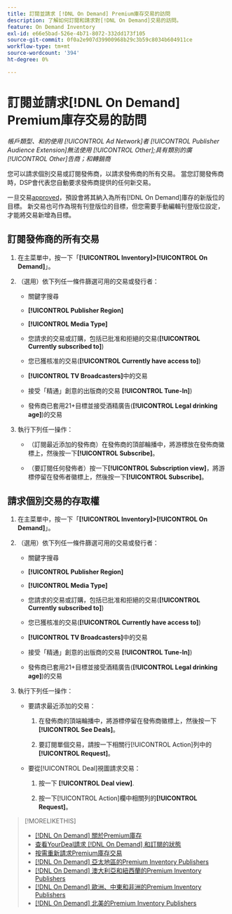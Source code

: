 ```yaml
---
title: 訂閱並請求 [!DNL On Demand] Premium庫存交易的訪問
description: 了解如何訂閱和請求對[!DNL On Demand]交易的訪問。
feature: On Demand Inventory
exl-id: e66e5bad-526e-4b71-8072-332dd173f105
source-git-commit: 0f0a2e907d39900968b29c3b59c8034b604911ce
workflow-type: tm+mt
source-wordcount: '394'
ht-degree: 0%

---
```


# 訂閱並請求[!DNL On Demand] Premium庫存交易的訪問

*帳戶類型、和的使用 [!UICONTROL Ad Network]者 [!UICONTROL Publisher Audience Extension]無法使用 [!UICONTROL Other];具有類別的廣 [!UICONTROL Other]告商；和轉銷商*

您可以請求個別交易或訂閱發佈商，以請求發佈商的所有交易。 當您訂閱發佈商時，DSP會代表您自動要求發佈商提供的任何新交易。

一旦交易[approved](/help/dsp/inventory/on-demand-inventory-view-status.md)，預設會將其納入為所有[!DNL On Demand]庫存的新版位的目標。 新交易也可作為現有刊登版位的目標，但您需要手動編輯刊登版位設定，才能將交易新增為目標。

## 訂閱發佈商的所有交易

1. 在主菜單中，按一下「**[!UICONTROL Inventory]>[!UICONTROL On Demand]**」。

1. （選用）依下列任一條件篩選可用的交易或發行者：

   * 關鍵字搜尋

   * **[!UICONTROL Publisher Region]**

   * **[!UICONTROL Media Type]**

   * 您請求的交易或訂購，包括已批准和拒絕的交易(**[!UICONTROL Currently subscribed to]**)

   * 您已獲核准的交易(**[!UICONTROL Currently have access to]**)

   * **[!UICONTROL TV Broadcasters]**&#x200B;中的交易

   * 接受「精通」創意的出版商的交易
      **[!UICONTROL Tune-In]**)

   * 發佈商已套用21+目標並接受酒精廣告(**[!UICONTROL Legal drinking age]**)的交易

1. 執行下列任一操作：

   * （訂閱最近添加的發佈商）在發佈商的頂部輪播中，將游標放在發佈商徽標上，然後按一下&#x200B;**[!UICONTROL Subscribe]**。

   * （要訂閱任何發佈者）按一下&#x200B;**[!UICONTROL Subscription view]**，將游標停留在發佈者徽標上，然後按一下&#x200B;**[!UICONTROL Subscribe]**。

## 請求個別交易的存取權

1. 在主菜單中，按一下「**[!UICONTROL Inventory]>[!UICONTROL On Demand]**」。

1. （選用）依下列任一條件篩選可用的交易或發行者：

   * 關鍵字搜尋

   * **[!UICONTROL Publisher Region]**

   * **[!UICONTROL Media Type]**

   * 您請求的交易或訂購，包括已批准和拒絕的交易(**[!UICONTROL Currently subscribed to]**)

   * 您已獲核准的交易(**[!UICONTROL Currently have access to]**)

   * **[!UICONTROL TV Broadcasters]**&#x200B;中的交易

   * 接受「精通」創意的出版商的交易
      **[!UICONTROL Tune-In]**)

   * 發佈商已套用21+目標並接受酒精廣告(**[!UICONTROL Legal drinking age]**)的交易

1. 執行下列任一操作：

   * 要請求最近添加的交易：

      1. 在發佈商的頂端輪播中，將游標停留在發佈商徽標上，然後按一下&#x200B;**[!UICONTROL See Deals]**。

      1. 要訂閱單個交易，請按一下相關行[!UICONTROL Action]列中的&#x200B;**[!UICONTROL Request]**。
   * 要從[!UICONTROL Deal]視圖請求交易：

      1. 按一下 **[!UICONTROL Deal view]**.

      1. 按一下[!UICONTROL Action]欄中相關列的&#x200B;**[!UICONTROL Request]**。


>[!MORELIKETHIS]
>
>* [ [!DNL On Demand] 關於Premium庫存](on-demand-inventory-about.md)
>* [查看YourDeal請求 [!DNL On Demand] 和訂閱的狀態](on-demand-inventory-view-status.md)
>* [按需重新請求Premium庫存交易](on-demand-inventory-rerequest.md)
>* [[!DNL On Demand] 亞太地區的Premium Inventory Publishers](on-demand-inventory-publishers-apac.md)
>* [[!DNL On Demand] 澳大利亞和紐西蘭的Premium Inventory Publishers](on-demand-inventory-publishers-anz.md)
>* [[!DNL On Demand] 歐洲、中東和非洲的Premium Inventory Publishers](on-demand-inventory-publishers-emea.md)
>* [[!DNL On Demand] 北美的Premium Inventory Publishers](on-demand-inventory-publishers-na.md)

